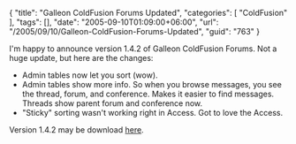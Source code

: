 {
	"title": "Galleon ColdFusion Forums Updated",
	"categories": [
		"ColdFusion"
	],
	"tags": [],
	"date": "2005-09-10T01:09:00+06:00",
	"url": "/2005/09/10/Galleon-ColdFusion-Forums-Updated",
	"guid": "763"
}

I'm happy to announce version 1.4.2 of Galleon ColdFusion Forums. Not a huge update, but here are the changes:

<ul>
<li>Admin tables now let you sort (wow).
<li>Admin tables show more info. So when you browse messages, you see the thread, forum, and conference. Makes it easier to find messages. Threads show parent forum and conference now.
<li>"Sticky" sorting wasn't working right in Access. Got to love the Access. 
</ul>

Version 1.4.2 may be download <a href="http://ray.camdenfamily.com/downloads/forums.zip">here</a>.